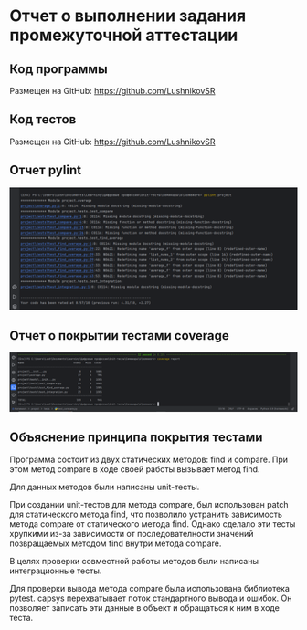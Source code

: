 # Отчет о выполнении задания промежуточной аттестации
## Код программы
Размещен на GitHub: https://github.com/LushnikovSR

## Код тестов
Размещен на GitHub: https://github.com/LushnikovSR

## Отчет pylint
![отчёт pylint](pylint_img.png)

## Отчет о покрытии тестами coverage
![отчёт coverage](coverage_img.png)

## Объяснение принципа покрытия тестами
Программа состоит из двух статических методов: find и compare. При этом метод compare в ходе своей работы вызывает метод find.

Для данных методов были написаны unit-тесты.

При создании unit-тестов для метода compare, был использован patch для статического метода find, что позволило устранить зависимость метода compare от статического метода find. Однако сделало эти тесты хрупкими из-за  зависимости от последователности значений позвращаемых методом find внутри метода compare.

В целях проверки совместной работы методов были написаны интеграционные тесты.

Для проверки вывода метода compare была использована библиотека pytest. capsys перехватывает поток стандартного вывода и ошибок. Он позволяет записать эти данные в объект и обращаться к ним в ходе теста.